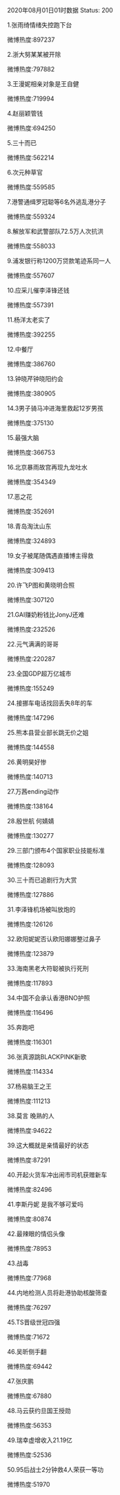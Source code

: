 2020年08月01日01时数据
Status: 200

1.张雨绮情绪失控跑下台

微博热度:897237

2.浙大努某某被开除

微博热度:797882

3.王漫妮相亲对象是王自健

微博热度:719994

4.赵丽颖管钱

微博热度:694250

5.三十而已

微博热度:562214

6.次元种草官

微博热度:559585

7.港警通缉罗冠聪等6名外逃乱港分子

微博热度:559324

8.解放军和武警部队72.5万人次抗洪

微博热度:558033

9.浦发银行称1200万贷款笔迹系同一人

微博热度:557607

10.应采儿催李泽锋还钱

微博热度:557391

11.杨洋太老实了

微博热度:392255

12.中餐厅

微博热度:386760

13.钟晓芹钟晓阳约会

微博热度:380905

14.3男子骑马冲进海里救起12岁男孩

微博热度:375130

15.最强大脑

微博热度:366753

16.北京暴雨故宫再现九龙吐水

微博热度:354349

17.恶之花

微博热度:352691

18.青岛淘汰山东

微博热度:324893

19.女子被尾随偶遇直播博主得救

微博热度:309413

20.许飞P图和黄晓明合照

微博热度:307120

21.GAI赚奶粉钱比JonyJ还难

微博热度:232526

22.元气满满的哥哥

微博热度:220287

23.全国GDP超万亿城市

微博热度:155249

24.接挪车电话找回丢失8年的车

微博热度:147296

25.熊本县营业部长跳无价之姐

微博热度:144558

26.黄明昊好惨

微博热度:140713

27.万茜ending动作

微博热度:138164

28.殷世航 何婧婧

微博热度:130277

29.三部门颁布4个国家职业技能标准

微博热度:128093

30.三十而已追剧行为大赏

微博热度:127886

31.李泽锋机场被叫放炮的

微博热度:126126

32.欧阳妮妮否认欧阳娜娜整过鼻子

微博热度:123879

33.海南黑老大符聪被执行死刑

微博热度:117893

34.中国不会承认香港BNO护照

微博热度:116496

35.奔跑吧

微博热度:116301

36.张真源跳BLACKPINK新歌

微博热度:114334

37.杨易脑王之王

微博热度:111213

38.莫言 晚熟的人

微博热度:94622

39.这大概就是亲情最好的状态

微博热度:87291

40.开起火货车冲出闹市司机获赠新车

微博热度:82496

41.李斯丹妮 是我不够可爱吗

微博热度:80874

42.最辣眼的情侣头像

微博热度:78953

43.战毒

微博热度:77968

44.内地检测人员将赴港协助核酸筛查

微博热度:76297

45.TS晋级世冠四强

微博热度:71672

46.吴昕侧手翻

微博热度:69442

47.张庆鹏

微博热度:67880

48.马云获约旦国王授勋

微博热度:56353

49.瑞幸虚增收入21.19亿

微博热度:52536

50.95后战士2分钟救4人荣获一等功

微博热度:51970

